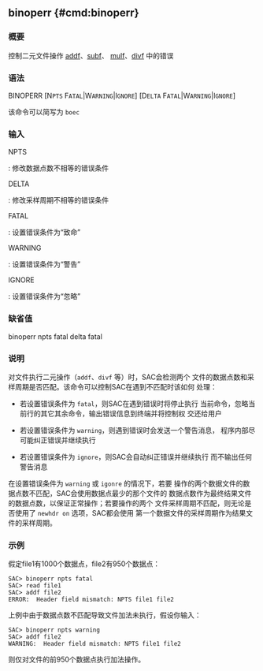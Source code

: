 ## binoperr {#cmd:binoperr}

### 概要

控制二元文件操作
[addf](/commands/addf.html)、[subf](/commands/subf.html)、
[mulf](/commands/mulf.html)、[divf](/commands/divf.html) 中的错误

### 语法

BINOPERR \[N`PTS` F`ATAL`|W`ARNING`|I`GNORE`\] \[D`ELTA`
F`ATAL`|W`ARNING`|I`GNORE`\]

该命令可以简写为 `boec`

### 输入

NPTS

:   修改数据点数不相等的错误条件

DELTA

:   修改采样周期不相等的错误条件

FATAL

:   设置错误条件为“致命”

WARNING

:   设置错误条件为“警告”

IGNORE

:   设置错误条件为“忽略”

### 缺省值

binoperr npts fatal delta fatal

### 说明

对文件执行二元操作（`addf`、`divf` 等）时，SAC会检测两个
文件的数据点数和采样周期是否匹配。该命令可以控制SAC在遇到不匹配时该如何
处理：

-   若设置错误条件为 `fatal`，则SAC在遇到错误时将停止执行
    当前命令，忽略当前行的其它其余命令，输出错误信息到终端并将控制权
    交还给用户

-   若设置错误条件为 `warning`，则遇到错误时会发送一个警告消息，
    程序内部尽可能纠正错误并继续执行

-   若设置错误条件为 `ignore`，则SAC会自动纠正错误并继续执行
    而不输出任何警告消息

在设置错误条件为 `warning` 或 `igonre` 的情况下，若要
操作的两个数据文件的数据点数不匹配，SAC会使用数据点最少的那个文件的
数据点数作为最终结果文件的数据点数，以保证正常操作；若要操作的两个
文件采样周期不匹配，则无论是否使用了 `newhdr on` 选项，SAC都会使用
第一个数据文件的采样周期作为结果文件的采样周期。

### 示例

假定file1有1000个数据点，file2有950个数据点：

``` {.bash}
SAC> binoperr npts fatal
SAC> read file1
SAC> addf file2
ERROR:  Header field mismatch: NPTS file1 file2
```

上例中由于数据点数不匹配导致文件加法未执行，假设你输入：

``` {.bash}
SAC> binoperr npts warning
SAC> addf file2
WARNING:  Header field mismatch: NPTS file1 file2
```

则仅对文件的前950个数据点执行加法操作。

